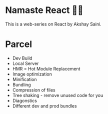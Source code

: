 # Namaste React 🚀🚀

This is a web-series on React by Akshay Saini.

# Parcel

- Dev Build
- Local Server
- HMR = Hot Module Replacement
- Image optimization
- Minification
- Bundling
- Compression of files
- Tree shaking - remove unused code for you
- Diagonstics
- Different dev and prod bundles